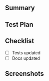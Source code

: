 ## Summary

## Test Plan

<!-- What steps need to be taken to verify this works as expected? -->

## Checklist

- [ ] Tests updated
- [ ] Docs updated

## Screenshots

<!-- If what you're changing is within the app, please show before/after.
You can provide a video as well if that makes more sense -->
